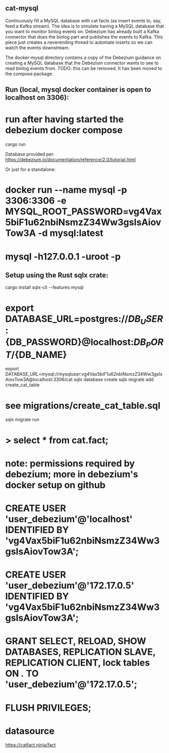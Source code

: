 ## cat-mysql

Continuously fill a MySQL database with cat facts (as insert events to, say, feed a Kafka stream). The idea is to 
simulate having a MySQL database that you want to monitor binlog events on. Debezium has already built a Kafka
connector that does the binlog part and publishes the events to Kafka. This piece just creates a neverending thread to
automate inserts so we can watch the events downstream. 

The docker-mysql directory contains a copy of the Debezium guidance on creating a MySQL database that the Debezium 
connector wants to see to read binlog events from. TODO: this can be removed. It has been moved to the compose package.

## Run (local, mysql docker container is open to localhost on 3306):
# run after having started the debezium docker compose
cargo run

Database provided per:
https://debezium.io/documentation/reference/2.0/tutorial.html

Or just for a standalone:
# docker run --name mysql -p 3306:3306 -e MYSQL_ROOT_PASSWORD=vg4Vax5biF1u62nbiNsmzZ34Ww3gsIsAiovTow3A -d mysql:latest
# mysql -h127.0.0.1 -uroot -p

## Setup using the Rust sqlx crate: 
cargo install sqlx-cli --features mysql
# export DATABASE_URL=postgres://${DB_USER}:${DB_PASSWORD}@localhost:${DB_PORT}/${DB_NAME}
export DATABASE_URL=mysql://mysqluser:vg4Vax5biF1u62nbiNsmzZ34Ww3gsIsAiovTow3A@localhost:3306/cat
sqlx database create
sqlx migrate add create_cat_table
# see migrations/create_cat_table.sql
sqlx migrate run
# > select * from cat.fact;

# note: permissions required by debezium; more in debezium's docker setup on github
# CREATE USER 'user_debezium'@'localhost' IDENTIFIED BY 'vg4Vax5biF1u62nbiNsmzZ34Ww3gsIsAiovTow3A';
# CREATE USER 'user_debezium'@'172.17.0.5' IDENTIFIED BY 'vg4Vax5biF1u62nbiNsmzZ34Ww3gsIsAiovTow3A';
# GRANT SELECT, RELOAD, SHOW DATABASES, REPLICATION SLAVE, REPLICATION CLIENT, lock tables ON *.* TO 'user_debezium'@'172.17.0.5';
# FLUSH PRIVILEGES;

# datasource
https://catfact.ninja/fact


